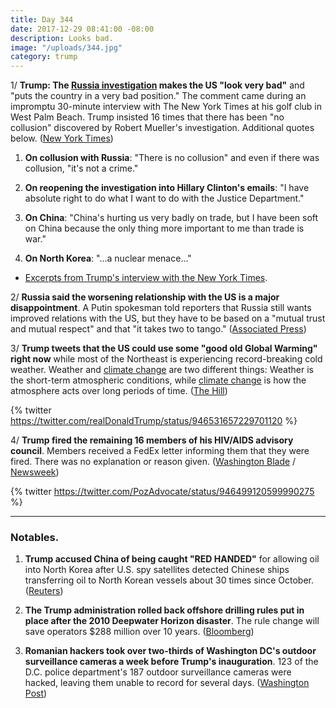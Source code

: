 ```yaml
---
title: Day 344
date: 2017-12-29 08:41:00 -08:00
description: Looks bad.
image: "/uploads/344.jpg"
category: trump
---
```


1/ **Trump: The <a href="{{ site.baseurl }}/trump-russia-investigation/">Russia investigation</a> makes the US "look very bad"** and "puts the country in a very bad position." The comment came during an impromptu 30-minute interview with The New York Times at his golf club in West Palm Beach. Trump insisted 16 times that there has been "no collusion" discovered by Robert Mueller's investigation. Additional quotes below. ([New York Times](https://www.nytimes.com/2017/12/28/us/politics/trump-interview-mueller-russia-china-north-korea.html))

1. **On collusion with Russia**: "There is no collusion" and even if there was collusion, "it's not a crime."

2. **On reopening the investigation into Hillary Clinton's emails**: "I have absolute right to do what I want to do with the Justice Department."

3. **On China**: "China's hurting us very badly on trade, but I have been soft on China because the only thing more important to me than trade is war."

4. **On North Korea**: "...a nuclear menace..."

* [Excerpts from Trump's interview with the New York Times](https://www.nytimes.com/2017/12/28/us/politics/trump-interview-excerpts.html).

2/ **Russia said the worsening relationship with the US is a major disappointment**. A Putin spokesman told reporters that Russia still wants improved relations with the US, but they have to be based on a "mutual trust and mutual respect" and that "it takes two to tango." ([Associated Press](https://apnews.com/23d8d833b9a94ed9baac0c0848dcf7c1/Russia-calls-worsening-ties-with-US-a-major-disappointment))

3/ **Trump tweets that the US could use some "good old Global Warming" right now** while most of the Northeast is experiencing record-breaking cold weather. Weather and <a href="{{ site.baseurl }}/trump-epa/">climate change</a> are two different things: Weather is the short-term atmospheric conditions, while <a href="{{ site.baseurl }}/trump-epa/">climate change</a> is how the atmosphere acts over long periods of time. ([The Hill](http://thehill.com/homenews/administration/366734-trump-us-could-use-some-good-old-global-warming-to-heat-up-cold))

{% twitter https://twitter.com/realDonaldTrump/status/946531657229701120 %}

4/ **Trump fired the remaining 16 members of his HIV/AIDS advisory council**. Members received a FedEx letter informing them that they were fired. There was no explanation or reason given. ([Washington Blade](http://www.washingtonblade.com/2017/12/28/trump-fires-members-hivaids-council/) / [Newsweek](http://www.newsweek.com/trump-fires-hivaids-council-its-entirety-fedex-letter-report-claims-763737))

{% twitter https://twitter.com/PozAdvocate/status/946499120599990275 %}

---

### Notables.

1. **Trump accused China of being caught "RED HANDED"** for allowing oil into North Korea after U.S. spy satellites detected Chinese ships transferring oil to North Korean vessels about 30 times since October. ([Reuters](https://www.reuters.com/article/us-northkorea-missiles/after-trump-criticism-china-denies-selling-oil-illicitly-to-north-korea-idUSKBN1EN0D3))

2. **The Trump administration rolled back offshore drilling rules put in place after the 2010 Deepwater Horizon disaster**. The rule change will save operators $288 million over 10 years. ([Bloomberg](https://www.bloomberg.com/news/articles/2017-12-28/trump-rolls-back-offshore-safety-rules-born-from-bp-oil-spill))

3. **Romanian hackers took over two-thirds of Washington DC's outdoor surveillance cameras a week before Trump's inauguration**. 123 of the D.C. police department's 187 outdoor surveillance cameras were hacked, leaving them unable to record for several days. ([Washington Post](https://www.washingtonpost.com/local/public-safety/romanian-hackers-took-over-dc-surveillance-cameras-just-before-presidential-inauguration-federal-prosecutors-say/2017/12/28/7a15f894-e749-11e7-833f-155031558ff4_story.html))

